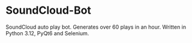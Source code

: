 # SoundCloud-Bot
SoundCloud auto play bot. Generates over 60 plays in an hour. Written in Python 3.12, PyQt6 and Selenium.
